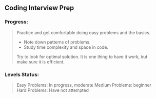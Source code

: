 ## Coding Interview Prep

### Progress:


> Practice and get comfortable doing easy problems and the basics.
>    * Note down patterns of problems.
>    * Study time complexity and space in code.
>
> Try to look for optimal solution.
> It is one thing to have it work, but make sure it is efficient.


### Levels Status:

> Easy Problems: In progress, moderate
> Medium Problems: beginner
> Hard Problems: Have not attempted